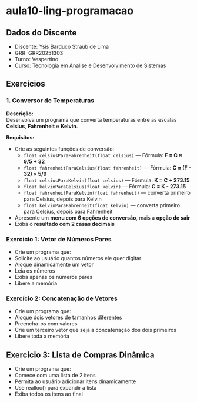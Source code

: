 # aula10-ling-programacao

## Dados do Discente
- Discente: Ysis Barduco Straub de Lima
- GRR: GRR20251303
- Turno: Vespertino
- Curso: Tecnologia em Analise e Desenvolvimento de Sistemas

## Exercícios

### 1. Conversor de Temperaturas
**Descrição:**  
Desenvolva um programa que converta temperaturas entre as escalas **Celsius**, **Fahrenheit** e **Kelvin**.

**Requisitos:**
- Crie as seguintes funções de conversão:
  - `float celsiusParaFahrenheit(float celsius)` — Fórmula: **F = C × 9/5 + 32**
  - `float fahrenheitParaCelsius(float fahrenheit)` — Fórmula: **C = (F - 32) × 5/9**
  - `float celsiusParaKelvin(float celsius)` — Fórmula: **K = C + 273.15**
  - `float kelvinParaCelsius(float kelvin)` — Fórmula: **C = K - 273.15**
  - `float fahrenheitParaKelvin(float fahrenheit)` — converta primeiro para Celsius, depois para Kelvin
  - `float kelvinParaFahrenheit(float kelvin)` — converta primeiro para Celsius, depois para Fahrenheit
- Apresente um **menu com 6 opções de conversão**, mais a **opção de sair**
- Exiba o **resultado com 2 casas decimais**

### Exercício 1: Vetor de Números Pares
- Crie um programa que:
 - Solicite ao usuário quantos números ele quer digitar
 - Aloque dinamicamente um vetor
 - Leia os números
 - Exiba apenas os números pares
 - Libere a memória

### Exercício 2: Concatenação de Vetores
- Crie um programa que:
 - Aloque dois vetores de tamanhos diferentes
 - Preencha-os com valores
 - Crie um terceiro vetor que seja a concatenação dos dois primeiros
 - Libere toda a memória

## Exercício 3: Lista de Compras Dinâmica
- Crie um programa que:
 - Comece com uma lista de 2 itens
 - Permita ao usuário adicionar itens dinamicamente
 - Use realloc() para expandir a lista
 - Exiba todos os itens ao final
